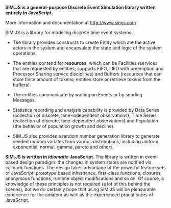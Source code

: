 **SIM.JS is a general-purpose Discrete Event Simulation library written entirely in JavaScript.**

More information and documentation at http://www.simjs.com

SIM.JS is a library for modeling discrete time event systems:

  * The library provides constructs to create Entity which are the active actors in the system and encapsulate the state and logic of the system operations.

  * The entities contend for **resources**, which can be Facilities (services that are requested by entities; supports FIFO, LIFO with preemption and Processor Sharing service disciplines) and Buffers (resources that can store finite amount of tokens; entities store or retrieve tokens from the buffers).

  * The entities communicate by waiting on Events or by sending Messages.

  * Statistics recording and analysis capability is provided by Data Series (collection of discrete, time-independent observations), Time Series (collection of discrete, time-dependent observations) and Population (the behavior of population growth and decline).

  * SIM.JS also provides a random number generation library to generate seeded random variates from various distributions, including uniform, exponential, normal, gamma, pareto and others.

**SIM.JS is written in _idiomatic_  JavaScript**. The library is written in event-based design paradigm: the changes in system states are notified via callback functions. The design takes advantage of the powerful feature sets of JavaScript: prototype based inheritance, first-class functions, closures, anonymous functions, runtime object modifications and so on. Of course, a knowledge of these principles is not required (a lot of this behind the scenes), but we do certainly hope that using SIM.JS will be pleasurable experience for the amateur as well as the experienced practitioners of JavaScript.